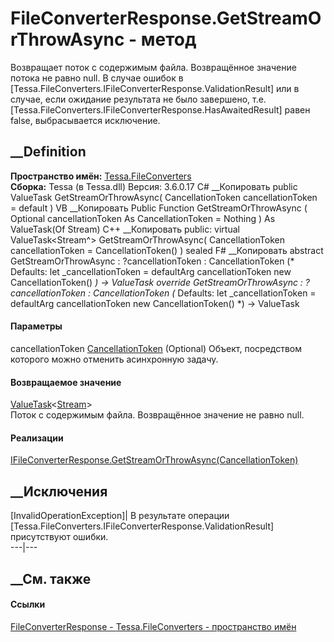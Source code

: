 # FileConverterResponse.GetStreamOrThrowAsync - метод
Возвращает поток с содержимым файла. Возвращённое значение потока не равно
null. В случае ошибок в
[Tessa.FileConverters.IFileConverterResponse.ValidationResult] или в случае,
если ожидание результата не было завершено, т.е.
[Tessa.FileConverters.IFileConverterResponse.HasAwaitedResult] равен false,
выбрасывается исключение.
## __Definition
 **Пространство имён:** [Tessa.FileConverters](N_Tessa_FileConverters.htm)  
 **Сборка:** Tessa (в Tessa.dll) Версия: 3.6.0.17
C# __Копировать
     public ValueTask<Stream> GetStreamOrThrowAsync(
    	CancellationToken cancellationToken = default
    )
VB __Копировать
     Public Function GetStreamOrThrowAsync ( 
    	Optional cancellationToken As CancellationToken = Nothing
    ) As ValueTask(Of Stream)
C++ __Копировать
     public:
    virtual ValueTask<Stream^> GetStreamOrThrowAsync(
    	CancellationToken cancellationToken = CancellationToken()
    ) sealed
F# __Копировать
     abstract GetStreamOrThrowAsync : 
            ?cancellationToken : CancellationToken 
    (* Defaults:
            let _cancellationToken = defaultArg cancellationToken new CancellationToken()
    *)
    -> ValueTask<Stream> 
    override GetStreamOrThrowAsync : 
            ?cancellationToken : CancellationToken 
    (* Defaults:
            let _cancellationToken = defaultArg cancellationToken new CancellationToken()
    *)
    -> ValueTask<Stream> 
#### Параметры
cancellationToken
[CancellationToken](https://learn.microsoft.com/dotnet/api/system.threading.cancellationtoken)
(Optional)
    Объект, посредством которого можно отменить асинхронную задачу.
#### Возвращаемое значение
[ValueTask](https://learn.microsoft.com/dotnet/api/system.threading.tasks.valuetask-1)<[Stream](https://learn.microsoft.com/dotnet/api/system.io.stream)>  
Поток с содержимым файла. Возвращённое значение не равно null.
#### Реализации
[IFileConverterResponse.GetStreamOrThrowAsync(CancellationToken)](M_Tessa_FileConverters_IFileConverterResponse_GetStreamOrThrowAsync.htm)  
##  __Исключения
[InvalidOperationException]|  В результате операции
[Tessa.FileConverters.IFileConverterResponse.ValidationResult] присутствуют
ошибки.  
---|---  
## __См. также
#### Ссылки
[FileConverterResponse - ](T_Tessa_FileConverters_FileConverterResponse.htm)
[Tessa.FileConverters - пространство имён](N_Tessa_FileConverters.htm)
